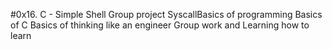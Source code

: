 #0x16. C - Simple Shell
Group project
SyscallBasics of programming
Basics of C
Basics of thinking like an engineer
Group work
and Learning how to learn
